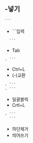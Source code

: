 
## -넣기
````
```
````
- \```입력


````
  ```
````
- Tab


````
- ```
````
- Ctrl+L
- (-)교환


````
- ```
- ```
````
- 일괄블럭
- Crtl+L


````
- ```
  ```
````
- 하단제거
- 띄어쓰기
